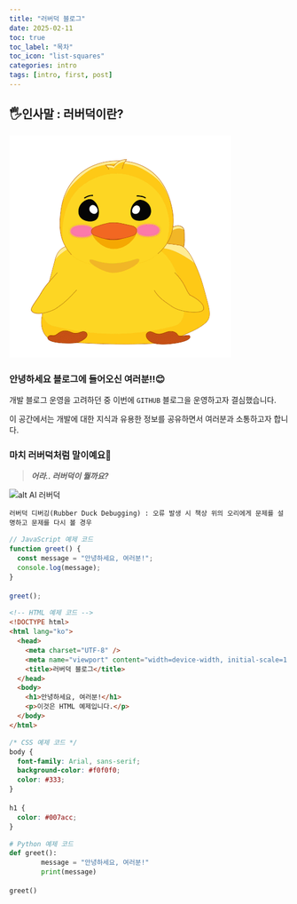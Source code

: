 ```yaml
---
title: "러버덕 블로그"
date: 2025-02-11
toc: true
toc_label: "목차"
toc_icon: "list-squares"
categories: intro
tags: [intro, first, post]
---
```


## 🖐️인사말 : 러버덕이란?

![alt](../assets/images/rubberDuck.png)

### 안녕하세요 블로그에 들어오신 여러분!!😊

개발 블로그 운영을 고려하던 중 이번에 `GITHUB` 블로그을 운영하고자 결심했습니다.

이 공간에서는 개발에 대한 지식과 유용한 정보를 공유하면서 여러분과 소통하고자 합니다.

### 마치 러버덕처럼 말이예요🦆

> **_어라.. 러버덕이 뭘까요?_**

![alt AI 러버덕](https://deokgi-park.github.io/assets/images/loverDeok.jpg)

```
러버덕 디버깅(Rubber Duck Debugging) : 오류 발생 시 책상 위의 오리에게 문제를 설명하고 문제를 다시 볼 경우
```

```javascript
// JavaScript 예제 코드
function greet() {
  const message = "안녕하세요, 여러분!";
  console.log(message);
}

greet();
```

```html
<!-- HTML 예제 코드 -->
<!DOCTYPE html>
<html lang="ko">
  <head>
    <meta charset="UTF-8" />
    <meta name="viewport" content="width=device-width, initial-scale=1.0" />
    <title>러버덕 블로그</title>
  </head>
  <body>
    <h1>안녕하세요, 여러분!</h1>
    <p>이것은 HTML 예제입니다.</p>
  </body>
</html>
```

```css
/* CSS 예제 코드 */
body {
  font-family: Arial, sans-serif;
  background-color: #f0f0f0;
  color: #333;
}

h1 {
  color: #007acc;
}
```

```python
# Python 예제 코드
def greet():
        message = "안녕하세요, 여러분!"
        print(message)

greet()
```
